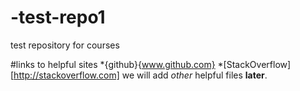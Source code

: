 # -test-repo1
test repository for courses

#links to helpful sites
*{github}{www.github.com}
*[StackOverflow][http://stackoverflow.com]
we will add *other* helpful files **later**.
